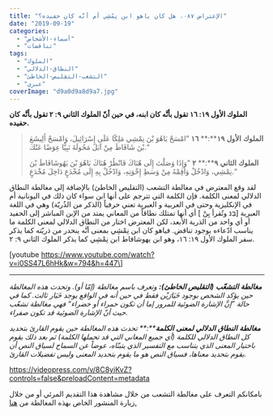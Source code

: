 ```yaml
---
title: "الإعتراض ٠٨٧، هل كان ياهو ابن نِمْشِي أم أنَّه كان حفيده؟"
date: "2019-09-19"
categories: 
  - "أسماء-الأشخاص"
  - "تناقضات"
tags: 
  - "الملوك"
  - "النطاق-الدلالي"
  - "التشعب-التقليص-الخاطئ"
  - "عبري"
coverImage: "d9a0d9a8d9a7.jpg"
---
```


**الملوك الأول ١٩: ١٦ تقول بأنَّه كان ابنه، في حين أنّ الملوك الثاني ٩: ٢ تقول بأنَّه كان حفيده.**

> **الملوك** **الأول** **١٩****:** **١٦** ”امْسَحْ يَاهُوَ بْنَ نِمْشِي مَلِكًا عَلَى إِسْرَائِيلَ، وَامْسَحْ أَلِيشَعَ بْنَ شَافَاطَ مِنْ آبَلَ مَحُولَةَ نَبِيًّا عِوَضًا عَنْكَ.“
> 
> **الملوك** **الثاني** **٩****:** **٢** ”وَإِذَا وَصَلْتَ إِلَى هُنَاكَ فَانْظُرْ هُنَاكَ يَاهُوَ بْنَ يَهُوشَافَاطَ بْنَ نِمْشِي، وَادْخُلْ وَأَقِمْهُ مِنْ وَسَطِ إِخْوَتِهِ، وَادْخُلْ بِهِ إِلَى مُخْدَعٍ دَاخِلَ مُخْدَعٍ.“

لقد وقع المعترض في مغالطة التشعب (التقليص الخاطئ) بالإضافة إلى مغالطة النطاق الدلالي لمعنى الكلمة. فإن الكلمة التي تترجم على أنها ابن سواء كان ذلك في اليونانية أم في الإنكليزية وحتى في العربية و العبرية تعني حرفياً (الذكر من الذُريّة) وهي في اللغة العبرية \[בְּנ وتُقرأ بِنْ \] أي أنها تمتلك نطاقاً من المعاني يمتد من الإبن المباشر إلى الحفيد أو أي واحد من الذرية الأبعد، لكن المعترض اختار من النطاق الدلالي لمعنى الكلمة ما يناسب ادّعاءه بوجود تناقض. فياهو كان ابن نِمْشِي بمعنى أنَّه ينحدر من ذريّته كما يذكر سفر الملوك الأول ١٩: ١٦، وهو ابن يهوشافاط ابن نِمْشِي كما يذكر الملوك الثاني ٩: ٢.

\[youtube https://www.youtube.com/watch?v=i0SS47L6hHk&w=794&h=447\]

* * *

_**مغالطة** **التشعّب** **(****التقليص** **الخاطئ****):** وتعرف باسم مغالطة (إمّا أو). وتحدث هذه المغالطة حين يؤكد الشخص بوجود خَيَارَيْن فقط في حين أنه في الواقع يوجد خَيَار ثالث. كما في حالة ”إنَّ الإشارة الضوئية للمرور إما أن تكون حمراء أو خضراء“ فهي مغالطة تشعّب حيث أنّ الإشارة الضوئية قد تكون صفراء._

_**مغالطة** **النطاق** **الدلالي** **لمعنى** **الكلمة****:** تحدث هذه المغالطة حين يقوم القارئ بتحديد كل النطاق الدلالي للكلمة (أي جميع المعاني التي قد تحملها الكلمة) ثم بعد ذلك يقوم باختيار المعنى الذي يتناسب مع التفسير الذي يتبنّاه، عوضاً عن السماح لسياق النص أن يقوم بتحديد معناها، فسياق النص هو ما يقوم بتحديد المعنى وليس تفضيلات القارئ._

https://videopress.com/v/8C8yiKvZ?controls=false&preloadContent=metadata

بامكانكم التعرف على مغالطة التشعب من خلال مشاهدة هذا التقديم المرئي أو من خلال زيارة المنشور الخاص بهذه المغالطة من [هنا.](https://reasonofhope.com/2019/07/25/bifurcation/)

